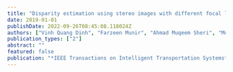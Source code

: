 ```yaml
---
title: "Disparity estimation using stereo images with different focal lengths"
date: 2019-01-01
publishDate: 2022-09-26T08:45:08.118024Z
authors: ["Vinh Quang Dinh", "Farzeen Munir", "Ahmad Muqeem Sheri", "Moongu Jeon"]
publication_types: ["2"]
abstract: ""
featured: false
publication: "*IEEE Transactions on Intelligent Transportation Systems*"
---
```


